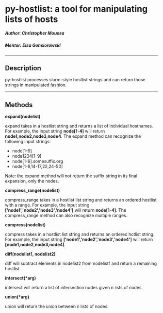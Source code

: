 # py-hostlist: a tool for manipulating lists of hosts

##### Author: Christopher Moussa
##### Mentor: Elsa Gonsiorowski
****
## Description

py-hostlist processes slurm-style hostlist strings and can return those strings in manipulated fashion. 
****

## Methods

**expand(nodelist)**

expand takes in a hostlist string and returns a list of individual hostnames. For example, the input string **node[1-4]** will return **node1,node2,node3,node4**. The expand method can recognize the following input strings:

- node[1-9]
- node1234[1-9]
- node[1-9].somesuffix.org
- node[1-9,14-17,22,24-50]

Note: the expand method will not return the suffix string in its final expansion, only the nodes.

**compress_range(nodelist)**

compress_range takes in a hostlist list string and returns an ordered hostlist with a range. For example, the input string **['node1','node2','node3','node4']** will return **node[1-4]**. The compress_range method can also recognize multiple ranges.

**compress(nodelist)**

compress takes in a hostlist list string and returns an ordered hotlist string. For example, the input string **['node1','node2','node3','node4']** will return **[node1,node2,node3,node4]**.

**diff(nodelist1, nodelist2)**

diff will subtract elements in nodelist2 from nodelist1 and return a remaining hostlist. 

**intersect(\*arg)**

intersect will return a list of intersection nodes given n lists of nodes.

**union(\*arg)**

union will return the union between n lists of nodes.